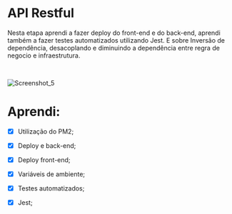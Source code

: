# API Restful

Nesta etapa aprendi a fazer deploy do front-end e do back-end, aprendi também a fazer testes automatizados utilizando Jest.
E sobre Inversão de dependência, desacoplando e diminuindo a dependência entre regra de negocio e infraestrutura.

<br>

![Screenshot_5](https://user-images.githubusercontent.com/87456011/222266633-74303f02-571d-4185-811c-5830573d1083.png)

# Aprendi:

- [x]  Utilização do PM2;
- [x]  Deploy e back-end;
- [x]  Deploy front-end;
- [x]  Variáveis de ambiente;
- [x]  Testes automatizados;
- [x]  Jest;


